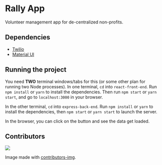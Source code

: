 # Rally App
Volunteer management app for de-centralized non-profits.

## Dependencies
* [Twilio](https://github.com/twilio)
* [Material UI](https://github.com/mui-org)

## Running the project

You need **TWO** terminal windows/tabs for this (or some other plan for running two Node processes).
In one terminal, `cd` into `react-front-end`. Run `npm install` or `yarn` to install the dependencies. Then run `npm start` or `yarn start`, and go to `localhost:3000` in your browser.

In the other terminal, `cd` into `express-back-end`. Run `npm install` or `yarn` to install the dependencies, then `npm start` or `yarn start` to launch the server.

In the browser, you can click on the button and see the data get loaded.


## Contributors

<a href="https://github.com/Idrking/rally/graphs/contributors">
  <img src="https://contrib.rocks/image?repo=Idrking/rally" />
</a>

Image made with [contributors-img](https://contrib.rocks).